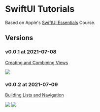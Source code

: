 
# SwiftUI Tutorials


Based on Apple's  [SwiftUI Essentials](https://developer.apple.com/tutorials/swiftui) Course.

## Versions

### v0.0.1 at 2021-07-08

[Creating and Combining Views](https://developer.apple.com/tutorials/swiftui/creating-and-combining-views)

![](https://cdn.jsdelivr.net/gh/crexk/pic-archive@main/uPic/20210708_ViW9j6.jpeg)


### v0.0.2 at 2021-07-09

[Building Lists and Navigation](https://developer.apple.com/tutorials/swiftui/building-lists-and-navigation)

![](https://cdn.jsdelivr.net/gh/crexk/pic-archive@main/uPic/20210709_xGgOur.jpeg)
![](https://cdn.jsdelivr.net/gh/crexk/pic-archive@main/uPic/20210709_j9TBVX.jpeg)

